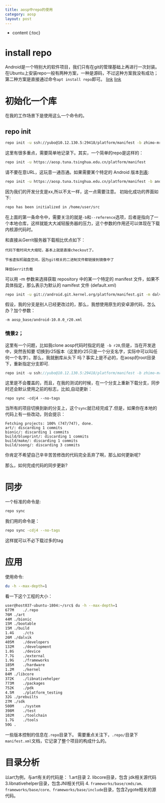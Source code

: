 ```yaml
---
title: aosp中repo的使用
category: aosp
layout: post
---
```

* content
{:toc}

# install repo
Android是一个特别大的软件项目，我们只有在git的管理基础上再进行一次封装。
在Ubuntu上安装repo一般有两种方案，一种是源码，不过这种方案我没有成功；第二种方案是直接通过命令`apt install repo`即可。
[link](https://blog.csdn.net/sunweizhong1024/article/details/8055372)
[link](https://blog.csdn.net/yasin_lee/article/details/5975068)
# 初始化一个库
在我的工作场景下是使用这么一个命令的。
## repo init
```bash
repo init -u ssh://yubo@10.12.130.5:29418/platform/manifest -b zhimo-mr1-dev  --repo-url=ssh://yubo@10.12.130.5:29418/tools/git-repo --reference=/home/local_mirror
```
这里有很多重点，需要简单地记录下。其实，一个简单的repo是这样的：
```bash
repo init -u https://aosp.tuna.tsinghua.edu.cn/platform/manifest
```
请不要在意URL，这玩意一通百通。如果需要某个特定的 Android 版本[列表](https://source.android.google.cn/setup/start/build-numbers#source-code-tags-and-builds):
```bash
repo init -u https://aosp.tuna.tsinghua.edu.cn/platform/manifest -b android-4.0.1_r1
```
因为我们的开发分支是xx,所以不太一样，这一点需要注意。
初始化成功的界面如下:
```bash
repo has been initialized in /home/user/src
```
在上面的第一条命令中，需要关注的就是`-b`和`--reference`选项，后者是指向了一个本地仓库，这样就能大大减轻服务器的压力，这个参数的作用还可以体现在下载内核源代码时。

和直接从Gerrit服务器下载相比优点如下：

	代码下载时间大大缩短，基本上就是直接checkout了。

	节省虚拟机磁盘空间，因为git相关的二进制文件都链接到镜像中了

	降低Gerrit负载

可以用 -m 参数来选择获取 repository 中的某一个特定的 manifest 文件，如果不具体指定，那么表示为默认的 namifest 文件 (default.xml)
```bash
repo init -u git://android.git.kernel.org/platform/manifest.git -m dalvik-plus.xml
```
假设，我的分支是别人已经更改过的，那么，我想使用原生的安卓源代码，怎么办？加个参数：

```bash
-m aosp_base/android-10.0.0_r20.xml
```

### 情景2；
这里有一个问题，比如我clone aosp代码时指定的是` -b r20`,但是，当在开发途中，突然告知要
切换到r25版本（这里的r25只是一个分支名字，实际中可以叫任何一个名字）。那么，我就删库从头下
吗？事实上是不必的，在aosp的root目录下，重新指定分支即可.
```c
repo init -u ssh://yubo@10.12.130.5:29418/platform/manifest -b zhimo-mr1-dev --reference=/home/local_mirror
```
这里是不会覆盖的，而且，在我的测试的时候，在一个分支上重新下载分支，同步时还会默认使用之前的标志，比如,自动更新：
```git
repo sync -cdj4 --no-tags
```
当所有的项目切换到新的分支上，这个`sync`就已经完成了.但是，如果你在本地的代码上有一些改动，则会提示：
```git
Fetching projects: 100% (747/747), done.
art/: discarding 1 commits
bionic/: discarding 1 commits
build/blueprint/: discarding 1 commits
build/make/: discarding 1 commits
build/soong/: discarding 3 commits
```
你肯定不希望自己辛辛苦苦修改的代码完全丢弃了啊，那么如何更新呢?


那么，如何完成代码的同步更新?

# 同步
一个标准的命令是:

```bash
repo sync
```
我们用的命令是：

```bash
repo sync -cdj4 --no-tags
```
这样就可以不必下载过多的tag

# 应用
使用命令:
```bash
du -h --max-depth=1
```
看一下这个工程的大小：
```bash
user@host037-ubuntu-1804:~/src$ du -h --max-depth=1
677M	./.repo
76M	./art
44M	./bionic
15M	./bootable
15M	./build
1.4G	./cts
26M	./dalvik
405M	./developers
132M	./development
1.8G	./device
7.7G	./external
1.9G	./frameworks
185M	./hardware
1.2M	./kernel
84M	./libcore
372K	./libnativehelper
773M	./packages
752K	./pdk
4.5M	./platform_testing
32G	./prebuilts
27M	./sdk
500M	./system
398M	./test
102M	./toolchain
1.7G	./tools
50G	.
```
一些版本控制的信息在`.repo`目录下。
需要重点关注下，`.repo/`目录下`manifest.xml`文档，它记录了整个项目的构成什么的。

# 目录分析
以art为例，与art有关的代码是：
1.art目录  2. libcore目录，包含 jdk相关源代码  3.libnativehelper目录，包含JNI相关代码
4. `frameworks/base/cmds/am、frameworks/base/core、frameworks/base/include`目录，包含Zygote相关的源代码。

